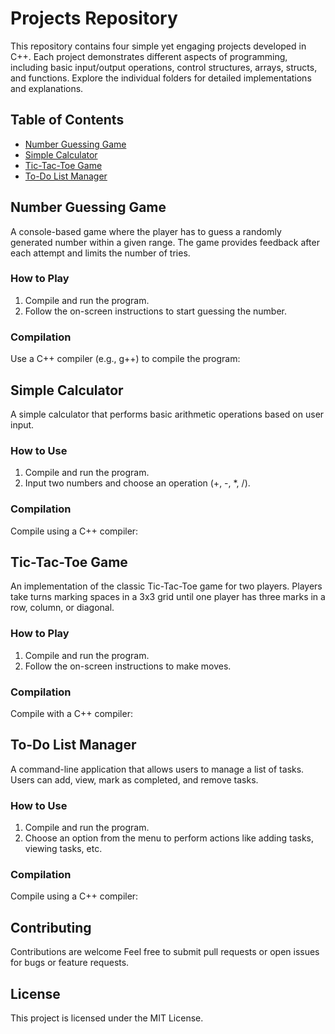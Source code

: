 # Projects Repository

This repository contains four simple yet engaging projects developed in C++. Each project demonstrates different aspects of programming, including basic input/output operations, control structures, arrays, structs, and functions. Explore the individual folders for detailed implementations and explanations.

## Table of Contents

- [Number Guessing Game](#number-guessing-game)
- [Simple Calculator](#simple-calculator)
- [Tic-Tac-Toe Game](#tic-tac-toe-game)
- [To-Do List Manager](#to-do-list-manager)

## Number Guessing Game

A console-based game where the player has to guess a randomly generated number within a given range. The game provides feedback after each attempt and limits the number of tries.

### How to Play

1. Compile and run the program.
2. Follow the on-screen instructions to start guessing the number.

### Compilation

Use a C++ compiler (e.g., g++) to compile the program:


## Simple Calculator

A simple calculator that performs basic arithmetic operations based on user input.

### How to Use

1. Compile and run the program.
2. Input two numbers and choose an operation (+, -, *, /).

### Compilation

Compile using a C++ compiler:


## Tic-Tac-Toe Game

An implementation of the classic Tic-Tac-Toe game for two players. Players take turns marking spaces in a 3x3 grid until one player has three marks in a row, column, or diagonal.

### How to Play

1. Compile and run the program.
2. Follow the on-screen instructions to make moves.

### Compilation

Compile with a C++ compiler:


## To-Do List Manager

A command-line application that allows users to manage a list of tasks. Users can add, view, mark as completed, and remove tasks.

### How to Use

1. Compile and run the program.
2. Choose an option from the menu to perform actions like adding tasks, viewing tasks, etc.

### Compilation

Compile using a C++ compiler:


## Contributing

Contributions are welcome Feel free to submit pull requests or open issues for bugs or feature requests.

## License

This project is licensed under the MIT License.
